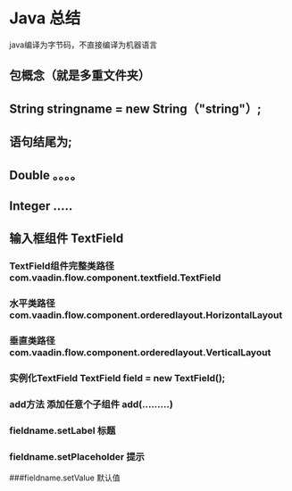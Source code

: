 # Java 总结
java编译为字节码，不直接编译为机器语言
## 包概念（就是多重文件夹）
## String  stringname = new String（"string"）;
## 语句结尾为;
##  Double 。。。。
## Integer .....
## 输入框组件 TextField  
### TextField组件完整类路径 com.vaadin.flow.component.textfield.TextField
### 水平类路径 com.vaadin.flow.component.orderedlayout.HorizontalLayout
### 垂直类路径 com.vaadin.flow.component.orderedlayout.VerticalLayout
### 实例化TextField  TextField field = new TextField();
### add方法 添加任意个子组件 add(.........)
### fieldname.setLabel    标题
### fieldname.setPlaceholder   提示
###fieldname.setValue 默认值